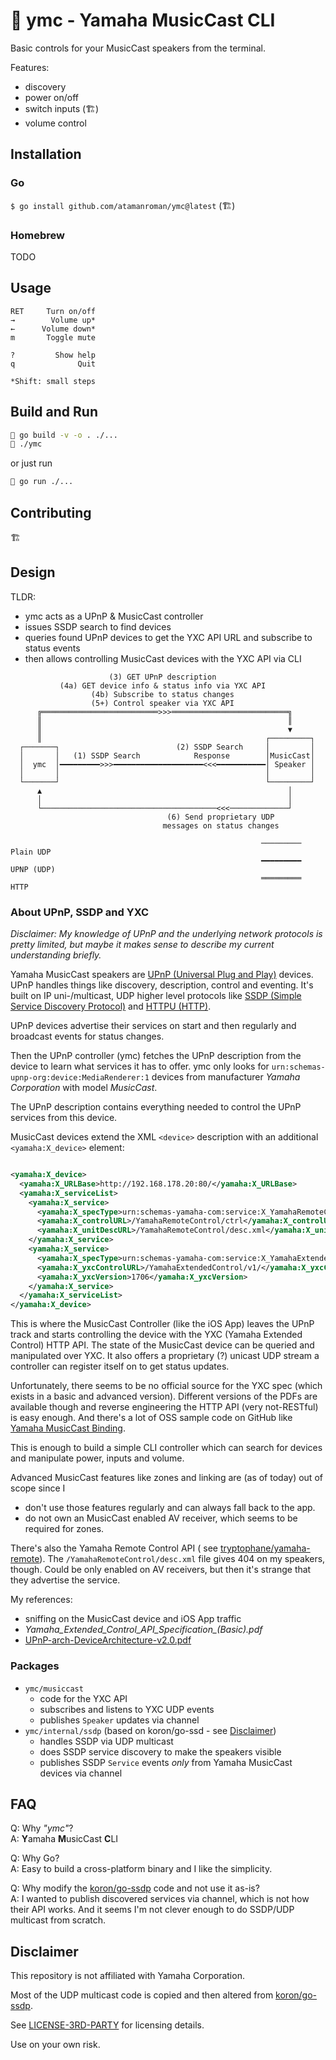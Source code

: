 # 🔺 ymc - Yamaha MusicCast CLI

Basic controls for your MusicCast speakers from the terminal.

Features:

- discovery
- power on/off
- switch inputs (🏗)
- volume control

## Installation

### Go

`$ go install github.com/atamanroman/ymc@latest` (🏗)

### Homebrew

TODO

## Usage

```text
RET     Turn on/off
→        Volume up*
←      Volume down*
m       Toggle mute

?         Show help
q              Quit

*Shift: small steps
```

## Build and Run

```sh
🔺 go build -v -o . ./...
🔺 ./ymc
```

or just run

```sh
🔺 go run ./...
```

## Contributing

🏗

## Design

TLDR:

- ymc acts as a UPnP & MusicCast controller
- issues SSDP search to find devices
- queries found UPnP devices to get the YXC API URL and subscribe to status events
- then allows controlling MusicCast devices with the YXC API via CLI

```text
                      (3) GET UPnP description
           (4a) GET device info & status info via YXC API
                  (4b) Subscribe to status changes
                  (5+) Control speaker via YXC API
      ╔══════════════════════════>>>══════════════════════════╗
      ║                                                       ║
      ║                                                       ▼
      ║                                                  ┌─────────┐
  ┌───────┐                          (2) SSDP Search     │         │
  │       │   (1) SSDP Search            Response        │MusicCast│
  │  ymc  │━━━━━━━━━>>>━━━━━━━━━━━━━━━━━━━━<<<━━━━━━━━━━━│ Speaker │
  │       │                                              │         │
  └───────┘                                              └─────────┘
      ▲                                                       │
      │                                                       │
      └───────────────────────────────────────<<<─────────────┘
                                   (6) Send proprietary UDP
                                  messages on status changes

                                                        ─────────  Plain UDP
                                                        ━━━━━━━━━  UPNP (UDP)
                                                        ═════════  HTTP
```

### About UPnP, SSDP and YXC

_Disclaimer: My knowledge of UPnP and the underlying network protocols is pretty limited, but maybe it makes sense to
describe my current understanding briefly._

Yamaha MusicCast speakers are [UPnP (Universal Plug and Play)](https://en.wikipedia.org/wiki/Universal_Plug_and_Play)
devices.
UPnP handles things like discovery, description, control and eventing.
It's built on IP uni-/multicast, UDP higher level protocols
like [SSDP (Simple Service Discovery Protocol)](https://en.wikipedia.org/wiki/Simple_Service_Discovery_Protocol)
and [HTTPU (HTTP)](https://en.wikipedia.org/wiki/Universal_Plug_and_Play#Protocol).

UPnP devices advertise their services on start and then regularly and broadcast events for status changes.

Then the UPnP controller (ymc) fetches the UPnP description from the device to learn what services it has to offer.
ymc only looks for `urn:schemas-upnp-org:device:MediaRenderer:1` devices from manufacturer _Yamaha Corporation_ with
model _MusicCast_.

The UPnP description contains everything needed to control the UPnP services from this device.

MusicCast devices extend the XML `<device>` description with an additional `<yamaha:X_device>` element:

```xml

<yamaha:X_device>
  <yamaha:X_URLBase>http://192.168.178.20:80/</yamaha:X_URLBase>
  <yamaha:X_serviceList>
    <yamaha:X_service>
      <yamaha:X_specType>urn:schemas-yamaha-com:service:X_YamahaRemoteControl:1</yamaha:X_specType>
      <yamaha:X_controlURL>/YamahaRemoteControl/ctrl</yamaha:X_controlURL>
      <yamaha:X_unitDescURL>/YamahaRemoteControl/desc.xml</yamaha:X_unitDescURL>
    </yamaha:X_service>
    <yamaha:X_service>
      <yamaha:X_specType>urn:schemas-yamaha-com:service:X_YamahaExtendedControl:1</yamaha:X_specType>
      <yamaha:X_yxcControlURL>/YamahaExtendedControl/v1/</yamaha:X_yxcControlURL>
      <yamaha:X_yxcVersion>1706</yamaha:X_yxcVersion>
    </yamaha:X_service>
  </yamaha:X_serviceList>
</yamaha:X_device>
```

This is where the MusicCast Controller (like the iOS App) leaves the UPnP track and starts controlling the device with
the YXC (Yamaha Extended Control) HTTP API.
The state of the MusicCast device can be queried and manipulated over YXC.
It also offers a proprietary (?) unicast UDP stream a controller can register itself on to get status updates.

Unfortunately, there seems to be no official source for the YXC spec (which exists in a basic and advanced version).
Different versions of the PDFs are available though and reverse engineering the HTTP API (very not-RESTful) is easy
enough.
And there's a lot of OSS sample code on GitHub
like [Yamaha MusicCast Binding](https://github.com/coop-git/YamahaMusicCast).

This is enough to build a simple CLI controller which can search for devices and manipulate power, inputs and volume.

Advanced MusicCast features like zones and linking are (as of today) out of scope since I

- don't use those features regularly and can always fall back to the app.
- do not own an MusicCast enabled AV receiver, which seems to be required for zones.

There's also the Yamaha Remote Control API (
see [tryptophane/yamaha-remote](https://github.com/tryptophane/yamaha-remote)).
The `/YamahaRemoteControl/desc.xml` file gives 404 on my speakers, though.
Could be only enabled on AV receivers, but then it's strange that they advertise the service.

My references:

- sniffing on the MusicCast device and iOS App traffic
- *Yamaha_Extended_Control_API_Specification_(Basic).pdf*
- [UPnP-arch-DeviceArchitecture-v2.0.pdf](https://openconnectivity.org/upnp-specs/UPnP-arch-DeviceArchitecture-v2.0-20200417.pdf)

### Packages

- `ymc/musiccast`
  - code for the YXC API
  - subscribes and listens to YXC UDP events
  - publishes `Speaker` updates via channel
- `ymc/internal/ssdp` (based on koron/go-ssd - see [Disclaimer](#disclaimer))
  - handles SSDP via UDP multicast
  - does SSDP service discovery to make the speakers visible
  - publishes SSDP `Service` events *only* from Yamaha MusicCast devices via channel

## FAQ

Q: Why _"ymc"_? \
A: **Y**amaha **M**usicCast **C**LI

Q: Why Go? \
A: Easy to build a cross-platform binary and I like the simplicity.

Q: Why modify the [koron/go-ssdp](https://github.com/koron/go-ssdp) code and not use it as-is? \
A: I wanted to publish discovered services via channel, which is not how their API works.
And it seems I'm not clever enough to do SSDP/UDP multicast from scratch.

## Disclaimer

This repository is not affiliated with Yamaha Corporation.

Most of the UDP multicast code is copied and then altered from [koron/go-ssdp](https://github.com/koron/go-ssdp).

See [LICENSE-3RD-PARTY](./LICENSE-THIRD-PARTY) for licensing details.

Use on your own risk.
